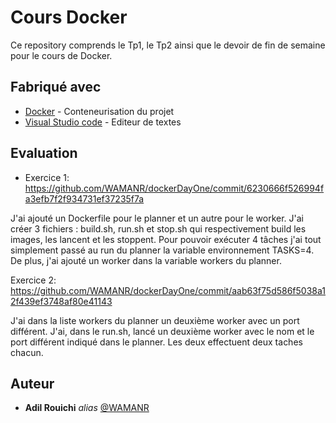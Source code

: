 # Cours Docker

Ce repository comprends le Tp1, le Tp2 ainsi que le devoir de fin de semaine pour le cours de Docker.

## Fabriqué avec

* [Docker](https://www.docker.com/) - Conteneurisation du projet
* [Visual Studio code](https://code.visualstudio.com/) - Editeur de textes

## Evaluation

* Exercice 1: https://github.com/WAMANR/dockerDayOne/commit/6230666f526994fa3efb7f2f934731ef37235f7a

J'ai ajouté un Dockerfile pour le planner et un autre pour le worker. J'ai créer 3 fichiers : build.sh, run.sh et stop.sh qui respectivement build les images, les lancent et les stoppent. Pour pouvoir exécuter 4 tâches j'ai tout simplement passé au run du planner la variable environnement TASKS=4.
De plus, j'ai ajouté un worker dans la variable workers du planner.

 Exercice 2: https://github.com/WAMANR/dockerDayOne/commit/aab63f75d586f5038a12f439ef3748af80e41143

J'ai dans la liste workers du planner un deuxième worker avec un port différent. J'ai, dans le run.sh, lancé un deuxième worker avec le nom et le port différent indiqué dans le planner. Les deux effectuent deux taches chacun.

## Auteur
* **Adil Rouichi** _alias_ [@WAMANR](https://github.com/WAMANR)

